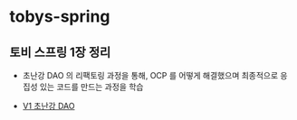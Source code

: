 # tobys-spring

## 토비 스프링 1장 정리
* 초난강 DAO 의 리팩토링 과정을 통해, OCP 를 어떻게 해결했으며 최종적으로 응집성 있는 코드를 만드는 과정을 학습

* [V1 초난강 DAO](src/main/java/com/example/tobysspring/user/dao/v1/)
